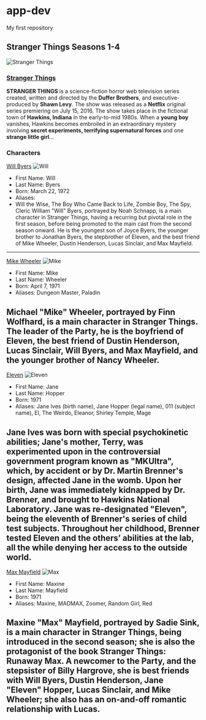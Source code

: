 # app-dev
My first repository
## Stranger Things Seasons 1-4
![Stranger Things](https://th.bing.com/th/id/R.a4d953164c6d3c3f174cac35deaa8d25?rik=IfEQFIpC36Zx0w&riu=http%3a%2f%2fwww.slashfilm.com%2fwp%2fwp-content%2fimages%2fstranger-things-1.jpg&ehk=4Ze%2bL3r5gM%2b7GgdQywfHdjFI%2fUJPBMgU6fBiFVFUwwo%3d&risl=1&pid=ImgRaw&r=0)
### [Stranger Things](https://strangerthings.fandom.com/wiki/Stranger_Things_Wiki)
**STRANGER THINGS** is a science-fiction horror web television series created, written and directed by the **Duffer Brothers**, and executive-produced by **Shawn Levy**. The show was released as a **Netflix** original series premiering on July 15, 2016. The show takes place in the fictional town of **Hawkins, Indiana** in the early-to-mid 1980s. When a **young boy** vanishes, Hawkins becomes embroiled in an extraordinary mystery involving **secret experiments, terrifying supernatural forces** and one **strange little girl**...
### Characters
[Will Byers](https://strangerthings.fandom.com/wiki/Will_Byers)
![Will](https://i.pinimg.com/originals/4d/e9/7a/4de97a645b48a12b2cac07629a3cb6cb.jpg)

  - First Name: Will
  - Last Name: Byers
  - Born: March 22, 1972
  - Aliases: 
  - Will the Wise, The Boy Who Came Back to Life, Zombie Boy, The Spy, Cleric
William "Will" Byers, portrayed by Noah Schnapp, is a main character in Stranger Things, having a recurring but pivotal role in the first season, before being promoted to the main cast from the second season onward. He is the youngest son of Joyce Byers, the younger brother to Jonathan Byers, the stepbrother of Eleven, and the best friend of Mike Wheeler, Dustin Henderson, Lucas Sinclair, and Max Mayfield.
---
[Mike Wheeler](https://strangerthings.fandom.com/wiki/Mike_Wheeler)
![Mike](https://i.pinimg.com/originals/9e/67/ce/9e67ce5eacb997da6cbd06f80d794999.jpg)

  - First Name: Mike
  - Last Name: Wheeler
  - Born: April 7, 1971
  - Aliases: Dungeon Master, Paladin

Michael "Mike" Wheeler, portrayed by Finn Wolfhard, is a main character in Stranger Things. The leader of the Party, he is the boyfriend of Eleven, the best friend of Dustin Henderson, Lucas Sinclair, Will Byers, and Max Mayfield, and the younger brother of Nancy Wheeler.
---
[Eleven](https://strangerthings.fandom.com/wiki/Eleven)
![Eleven](https://media1.popsugar-assets.com/files/thumbor/LGSZPebvuSSIK8dla1wisqD7lQc/fit-in/1024x1024/filters:format_auto-!!-:strip_icc-!!-/2019/03/21/032/n/1922283/92d3197a5c942247d0dd07.21256472_/i/Eleven-Blue-Bracelet-Meaning-Stranger-Things-Season-3.jpg)


  - First Name: Jane
  - Last Name: Hopper
  - Born: 1971
  - Aliases: Jane Ives (birth name), Jane Hopper (legal name), 011 (subject name), El, The Weirdo, Eleanor, Shirley Temple, Mage

Jane Ives was born with special psychokinetic abilities; Jane's mother, Terry, was experimented upon in the controversial government program known as "MKUltra", which, by accident or by Dr. Martin Brenner's design, affected Jane in the womb. Upon her birth, Jane was immediately kidnapped by Dr. Brenner, and brought to Hawkins National Laboratory. Jane was re-designated "Eleven", being the eleventh of Brenner's series of child test subjects. Throughout her childhood, Brenner tested Eleven and the others’ abilities at the lab, all the while denying her access to the outside world.
---
[Max Mayfield](https://strangerthings.fandom.com/wiki/Max_Mayfield)
![Max](https://www.dexerto.com/cdn-image/wp-content/uploads/2024/03/10/Stranger-Things-1.jpg?width=3840&quality=60&format=auto)
  - First Name: Maxine
  - Last Name: Mayfield
  - Born: 1971
  - Aliases: Maxine, MADMAX, Zoomer, Random Girl, Red

Maxine "Max" Mayfield, portrayed by Sadie Sink, is a main character in Stranger Things, being introduced in the second season; she is also the protagonist of the book Stranger Things: Runaway Max. A newcomer to the Party, and the stepsister of Billy Hargrove, she is best friends with Will Byers, Dustin Henderson, Jane "Eleven" Hopper, Lucas Sinclair, and Mike Wheeler; she also has an on-and-off romantic relationship with Lucas.
---
